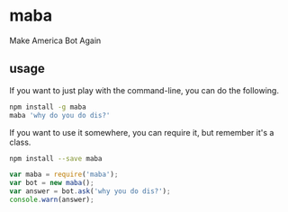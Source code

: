 # maba
Make America Bot Again

## usage
If you want to just play with the command-line, you can do the following.

```bash
npm install -g maba
maba 'why do you do dis?'
```

If you want to use it somewhere, you can require it, but remember it's a class.

```bash
npm install --save maba
```

```javascript
var maba = require('maba');
var bot = new maba();
var answer = bot.ask('why you do dis?');
console.warn(answer);
```
